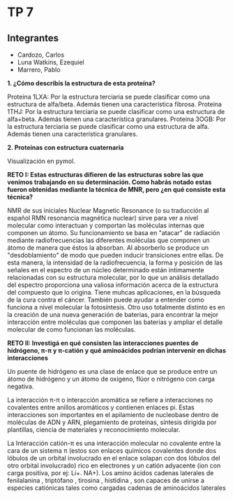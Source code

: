 # TP 7

## Integrantes
* Cardozo, Carlos
* Luna Watkins, Ezequiel
* Marrero, Pablo

**1. ¿Cómo describís la estructura de esta proteína?**

Proteina 1LXA: Por la estructura terciaria se puede clasificar como una estructura de alfa/beta. Además tienen una característica fibrosa.
Proteina 1THJ: Por la estructura terciaria se puede clasificar como una estructura de alfa+beta. Además tienen una característica granulares.
Proteina 3OGB: Por la estructura terciaria se puede clasificar como una estructura de alfa. Además tienen una característica granulares.

**2. Proteínas con estructura cuaternaria**

Visualización en pymol.

**RETO I: Estas estructuras difieren de las estructuras sobre las que venimos trabajando en su determinación. Como habrás notado estas fueron obtenidas mediante la técnica de MNR, pero ¿en qué consiste esta técnica?**

NMR de sus iniciales Nuclear Magnetic Resonance (o su traducción al español RMN resonancia magnética nuclear) sirve para ver a nivel molecular como interactuan y comportan las moléculas internas que componen un átomo.
Su funcionamiento se basa en "atacar" de radiación mediante radiofrecuencias las diferentes moléculas que componen un átomo de manera que éstos la absorban. Al absorberlo se produce un "desdoblamiento" de modo que pueden inducir transiciones entre ellas.
De esta manera, la intensidad de la radiofrecuencia, la forma y posición de las señales en el espectro de un núcleo determinado están intimamente relacionadas con su estructura molecular, por lo que un análisis detallado del espectro proporciona una valiosa información acerca de la estructura del compuesto que lo origina.
Tiene muhcas aplicaciones, en la búsqueda de la cura contra el cáncer. También puede ayudar a entender como funciona a nivel molecular la fotosíntesis. 
Otro uso totalmente distinto es en la creación de una nueva generación de baterias, para encontrar la mejor interacción entre moléculas que componen las baterias y ampliar el detalle molecular de como funcionan las moléculas.

**RETO II: Investigá en qué consisten las interacciones puentes de hidrógeno, π-π y π-catión y qué aminoácidos podrían intervenir en dichas interacciones**

Un puente de hidrógeno es una clase de enlace que se produce entre un átomo de hidrógeno y un átomo de oxigeno, flúor o nitrógeno con carga negativa. 

La interacción π-π o interacción aromática se refiere a interacciones no covalentes entre anillos aromáticos y contienen enlaces pi. Estas interacciones son importantes en el apilamiento de nucleobase dentro de moléculas de ADN y ARN, plegamiento de proteínas, síntesis dirigida por plantillas, ciencia de materiales y reconocimiento molecular.

La Interacción catión-π es una interacción molecular no covalente entre la cara de un sistema π (estos son enlaces químicos covalentes donde dos lóbulos de un orbital involucrado en el enlace solapan con dos lóbulos del otro orbital involucrado) rico en electrones y un catión adyacente (ion con carga positiva, por ej: Li+. NA+). 
Los amino ácidos cadenas laterales de fenilalanina , triptófano , tirosina , histidina , son capaces de unirse a especies catiónicas tales como cargadas cadenas de aminoácidos laterales
